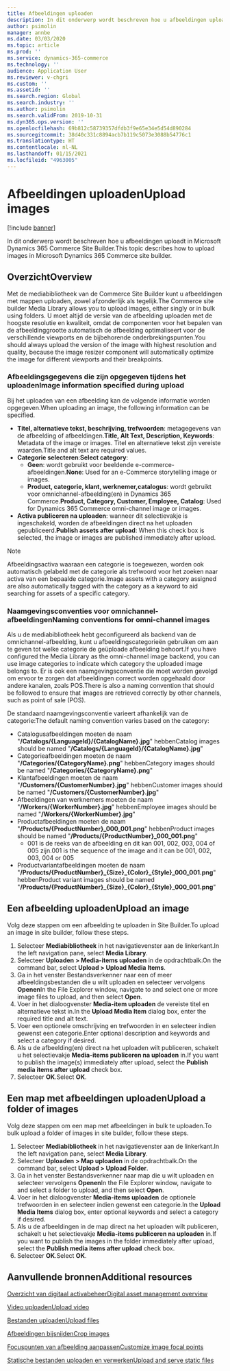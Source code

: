 ```yaml
---
title: Afbeeldingen uploaden
description: In dit onderwerp wordt beschreven hoe u afbeeldingen uploadt in Microsoft Dynamics 365 Commerce Site Builder.
author: psimolin
manager: annbe
ms.date: 03/03/2020
ms.topic: article
ms.prod: ''
ms.service: dynamics-365-commerce
ms.technology: ''
audience: Application User
ms.reviewer: v-chgri
ms.custom: ''
ms.assetid: ''
ms.search.region: Global
ms.search.industry: ''
ms.author: psimolin
ms.search.validFrom: 2019-10-31
ms.dyn365.ops.version: ''
ms.openlocfilehash: 69b812c58739357dfdb3f9e65e34e5d54d890284
ms.sourcegitcommit: 38d40c331c8894acb7b119c5073e3088b54776c1
ms.translationtype: HT
ms.contentlocale: nl-NL
ms.lasthandoff: 01/15/2021
ms.locfileid: "4963005"
---
```

# <a name="upload-images"></a><span data-ttu-id="551e2-103">Afbeeldingen uploaden</span><span class="sxs-lookup"><span data-stu-id="551e2-103">Upload images</span></span>

[!include [banner](includes/banner.md)]

<span data-ttu-id="551e2-104">In dit onderwerp wordt beschreven hoe u afbeeldingen uploadt in Microsoft Dynamics 365 Commerce Site Builder.</span><span class="sxs-lookup"><span data-stu-id="551e2-104">This topic describes how to upload images in Microsoft Dynamics 365 Commerce site builder.</span></span>

## <a name="overview"></a><span data-ttu-id="551e2-105">Overzicht</span><span class="sxs-lookup"><span data-stu-id="551e2-105">Overview</span></span>

<span data-ttu-id="551e2-106">Met de mediabibliotheek van de Commerce Site Builder kunt u afbeeldingen met mappen uploaden, zowel afzonderlijk als tegelijk.</span><span class="sxs-lookup"><span data-stu-id="551e2-106">The Commerce site builder Media Library allows you to upload images, either singly or in bulk using folders.</span></span> <span data-ttu-id="551e2-107">U moet altijd de versie van de afbeelding uploaden met de hoogste resolutie en kwaliteit, omdat de componenten voor het bepalen van de afbeeldinggrootte automatisch de afbeelding optimaliseert voor de verschillende viewports en de bijbehorende onderbrekingspunten.</span><span class="sxs-lookup"><span data-stu-id="551e2-107">You should always upload the version of the image with highest resolution and quality, because the image resizer component will automatically optimize the image for different viewports and their breakpoints.</span></span>

### <a name="image-information-specified-during-upload"></a><span data-ttu-id="551e2-108">Afbeeldingsgegevens die zijn opgegeven tijdens het uploaden</span><span class="sxs-lookup"><span data-stu-id="551e2-108">Image information specified during upload</span></span>

<span data-ttu-id="551e2-109">Bij het uploaden van een afbeelding kan de volgende informatie worden opgegeven.</span><span class="sxs-lookup"><span data-stu-id="551e2-109">When uploading an image, the following information can be specified.</span></span>

- <span data-ttu-id="551e2-110">**Titel, alternatieve tekst, beschrijving, trefwoorden**: metagegevens van de afbeelding of afbeeldingen.</span><span class="sxs-lookup"><span data-stu-id="551e2-110">**Title, Alt Text, Description, Keywords**: Metadata of the image or images.</span></span> <span data-ttu-id="551e2-111">Titel en alternatieve tekst zijn vereiste waarden.</span><span class="sxs-lookup"><span data-stu-id="551e2-111">Title and alt text are required values.</span></span>
- <span data-ttu-id="551e2-112">**Categorie selecteren**:</span><span class="sxs-lookup"><span data-stu-id="551e2-112">**Select category**:</span></span>
    - <span data-ttu-id="551e2-113">**Geen**: wordt gebruikt voor beeldende e-commerce-afbeeldingen.</span><span class="sxs-lookup"><span data-stu-id="551e2-113">**None**: Used for an e-Commerce storytelling image or images.</span></span>
    - <span data-ttu-id="551e2-114">**Product, categorie, klant, werknemer,catalogus**: wordt gebruikt voor omnichannel-afbeelding(en) in Dynamics 365 Commerce.</span><span class="sxs-lookup"><span data-stu-id="551e2-114">**Product, Category, Customer, Employee, Catalog**: Used for Dynamics 365 Commerce omni-channel image or images.</span></span>
- <span data-ttu-id="551e2-115">**Activa publiceren na uploaden**: wanneer dit selectievakje is ingeschakeld, worden de afbeeldingen direct na het uploaden gepubliceerd.</span><span class="sxs-lookup"><span data-stu-id="551e2-115">**Publish assets after upload**: When this check box is selected, the image or images are published immediately after upload.</span></span>

> [!NOTE]
> <span data-ttu-id="551e2-116">Afbeeldingsactiva waaraan een categorie is toegewezen, worden ook automatisch gelabeld met de categorie als trefwoord voor het zoeken naar activa van een bepaalde categorie.</span><span class="sxs-lookup"><span data-stu-id="551e2-116">Image assets with a category assigned are also automatically tagged with the category as a keyword to aid searching for assets of a specific category.</span></span>

### <a name="naming-conventions-for-omni-channel-images"></a><span data-ttu-id="551e2-117">Naamgevingsconventies voor omnichannel-afbeeldingen</span><span class="sxs-lookup"><span data-stu-id="551e2-117">Naming conventions for omni-channel images</span></span> 

<span data-ttu-id="551e2-118">Als u de mediabibliotheek hebt geconfigureerd als backend van de omnichannel-afbeelding, kunt u afbeeldingscategorieën gebruiken om aan te geven tot welke categorie de geüploade afbeelding behoort.</span><span class="sxs-lookup"><span data-stu-id="551e2-118">If you have configured the Media Library as the omni-channel image backend, you can use image categories to indicate which category the uploaded image belongs to.</span></span> <span data-ttu-id="551e2-119">Er is ook een naamgevingsconventie die moet worden gevolgd om ervoor te zorgen dat afbeeldingen correct worden opgehaald door andere kanalen, zoals POS.</span><span class="sxs-lookup"><span data-stu-id="551e2-119">There is also a naming convention that should be followed to ensure that images are retrieved correctly by other channels, such as point of sale (POS).</span></span>

<span data-ttu-id="551e2-120">De standaard naamgevingsconventie varieert afhankelijk van de categorie:</span><span class="sxs-lookup"><span data-stu-id="551e2-120">The default naming convention varies based on the category:</span></span>
- <span data-ttu-id="551e2-121">Catalogusafbeeldingen moeten de naam "**/Catalogs/\{LanguageId\}/\{CatalogName\}.jpg**" hebben</span><span class="sxs-lookup"><span data-stu-id="551e2-121">Catalog images should be named "**/Catalogs/\{LanguageId\}/\{CatalogName\}.jpg**"</span></span>
- <span data-ttu-id="551e2-122">Categorieafbeeldingen moeten de naam "**/Categories/\{CategoryName\}.png**" hebben</span><span class="sxs-lookup"><span data-stu-id="551e2-122">Category images should be named "**/Categories/\{CategoryName\}.png**"</span></span>
- <span data-ttu-id="551e2-123">Klantafbeeldingen moeten de naam "**/Customers/\{CustomerNumber\}.jpg**" hebben</span><span class="sxs-lookup"><span data-stu-id="551e2-123">Customer images should be named "**/Customers/\{CustomerNumber\}.jpg**"</span></span>
- <span data-ttu-id="551e2-124">Afbeeldingen van werknemers moeten de naam "**/Workers/\{WorkerNumber\}.jpg**" hebben</span><span class="sxs-lookup"><span data-stu-id="551e2-124">Employee images should be named "**/Workers/\{WorkerNumber\}.jpg**"</span></span>
- <span data-ttu-id="551e2-125">Productafbeeldingen moeten de naam "**/Products/\{ProductNumber\}_000_001.png**" hebben</span><span class="sxs-lookup"><span data-stu-id="551e2-125">Product images should be named "**/Products/\{ProductNumber\}_000_001.png**"</span></span>
    - <span data-ttu-id="551e2-126">001 is de reeks van de afbeelding en dit kan 001, 002, 003, 004 of 005 zijn.</span><span class="sxs-lookup"><span data-stu-id="551e2-126">001 is the sequence of the image and it can be 001, 002, 003, 004 or 005</span></span>
- <span data-ttu-id="551e2-127">Productvariantafbeeldingen moeten de naam "**/Products/\{ProductNumber\}\_\{Size\}\_\{Color\}\_\{Style\}\_000_001.png**" hebben</span><span class="sxs-lookup"><span data-stu-id="551e2-127">Product variant images should be named "**/Products/\{ProductNumber\}\_\{Size\}\_\{Color\}\_\{Style\}\_000_001.png**"</span></span>

## <a name="upload-an-image"></a><span data-ttu-id="551e2-128">Een afbeelding uploaden</span><span class="sxs-lookup"><span data-stu-id="551e2-128">Upload an image</span></span>

<span data-ttu-id="551e2-129">Volg deze stappen om een afbeelding te uploaden in Site Builder.</span><span class="sxs-lookup"><span data-stu-id="551e2-129">To upload an image in site builder, follow these steps.</span></span>

1. <span data-ttu-id="551e2-130">Selecteer **Mediabibliotheek** in het navigatievenster aan de linkerkant.</span><span class="sxs-lookup"><span data-stu-id="551e2-130">In the left navigation pane, select **Media Library**.</span></span>
1. <span data-ttu-id="551e2-131">Selecteer **Uploaden \> Media-items uploaden** in de opdrachtbalk.</span><span class="sxs-lookup"><span data-stu-id="551e2-131">On the command bar, select **Upload \> Upload Media Items**.</span></span>
1. <span data-ttu-id="551e2-132">Ga in het venster Bestandsverkenner naar een of meer afbeeldingsbestanden die u wilt uploaden en selecteer vervolgens **Openen**</span><span class="sxs-lookup"><span data-stu-id="551e2-132">In the File Explorer window, navigate to and select one or more image files to upload, and then select **Open**.</span></span>
1. <span data-ttu-id="551e2-133">Voer in het dialoogvenster **Media-item uploaden** de vereiste titel en alternatieve tekst in.</span><span class="sxs-lookup"><span data-stu-id="551e2-133">In the **Upload Media Item** dialog box, enter the required title and alt text.</span></span>
1. <span data-ttu-id="551e2-134">Voer een optionele omschrijving en trefwoorden in en selecteer indien gewenst een categorie.</span><span class="sxs-lookup"><span data-stu-id="551e2-134">Enter optional description and keywords and select a category if desired.</span></span> 
1. <span data-ttu-id="551e2-135">Als u de afbeelding(en) direct na het uploaden wilt publiceren, schakelt u het selectievakje **Media-items publiceren na uploaden** in.</span><span class="sxs-lookup"><span data-stu-id="551e2-135">If you want to publish the image(s) immediately after upload, select the **Publish media items after upload** check box.</span></span>
1. <span data-ttu-id="551e2-136">Selecteer **OK**.</span><span class="sxs-lookup"><span data-stu-id="551e2-136">Select **OK**.</span></span>

## <a name="upload-a-folder-of-images"></a><span data-ttu-id="551e2-137">Een map met afbeeldingen uploaden</span><span class="sxs-lookup"><span data-stu-id="551e2-137">Upload a folder of images</span></span>

<span data-ttu-id="551e2-138">Volg deze stappen om een map met afbeeldingen in bulk te uploaden.</span><span class="sxs-lookup"><span data-stu-id="551e2-138">To bulk upload a folder of images in site builder, follow these steps.</span></span>

1. <span data-ttu-id="551e2-139">Selecteer **Mediabibliotheek** in het navigatievenster aan de linkerkant.</span><span class="sxs-lookup"><span data-stu-id="551e2-139">In the left navigation pane, select **Media Library**.</span></span>
1. <span data-ttu-id="551e2-140">Selecteer **Uploaden \> Map uploaden** in de opdrachtbalk.</span><span class="sxs-lookup"><span data-stu-id="551e2-140">On the command bar, select **Upload \> Upload Folder**.</span></span>
1. <span data-ttu-id="551e2-141">Ga in het venster Bestandsverkenner naar map die u wilt uploaden en selecteer vervolgens **Openen**</span><span class="sxs-lookup"><span data-stu-id="551e2-141">In the File Explorer window, navigate to and select a folder to upload, and then select **Open**.</span></span>
1. <span data-ttu-id="551e2-142">Voer in het dialoogvenster **Media-items uploaden** de optionele trefwoorden in en selecteer indien gewenst een categorie.</span><span class="sxs-lookup"><span data-stu-id="551e2-142">In the **Upload Media Items** dialog box, enter optional keywords and select a category if desired.</span></span> 
1. <span data-ttu-id="551e2-143">Als u de afbeeldingen in de map direct na het uploaden wilt publiceren, schakelt u het selectievakje **Media-items publiceren na uploaden** in.</span><span class="sxs-lookup"><span data-stu-id="551e2-143">If you want to publish the images in the folder immediately after upload, select the **Publish media items after upload** check box.</span></span>
1. <span data-ttu-id="551e2-144">Selecteer **OK**.</span><span class="sxs-lookup"><span data-stu-id="551e2-144">Select **OK**.</span></span>

## <a name="additional-resources"></a><span data-ttu-id="551e2-145">Aanvullende bronnen</span><span class="sxs-lookup"><span data-stu-id="551e2-145">Additional resources</span></span>

[<span data-ttu-id="551e2-146">Overzicht van digitaal activabeheer</span><span class="sxs-lookup"><span data-stu-id="551e2-146">Digital asset management overview</span></span>](dam-overview.md)

[<span data-ttu-id="551e2-147">Video uploaden</span><span class="sxs-lookup"><span data-stu-id="551e2-147">Upload video</span></span>](dam-upload-video.md)

[<span data-ttu-id="551e2-148">Bestanden uploaden</span><span class="sxs-lookup"><span data-stu-id="551e2-148">Upload files</span></span>](dam-upload-files.md)

[<span data-ttu-id="551e2-149">Afbeeldingen bijsnijden</span><span class="sxs-lookup"><span data-stu-id="551e2-149">Crop images</span></span>](dam-crop-images.md)

[<span data-ttu-id="551e2-150">Focuspunten van afbeelding aanpassen</span><span class="sxs-lookup"><span data-stu-id="551e2-150">Customize image focal points</span></span>](dam-custom-focal-point.md)

[<span data-ttu-id="551e2-151">Statische bestanden uploaden en verwerken</span><span class="sxs-lookup"><span data-stu-id="551e2-151">Upload and serve static files</span></span>](upload-serve-static-files.md)
